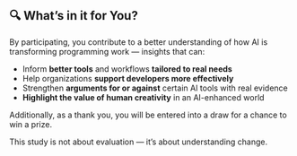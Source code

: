 ## 🔍 What’s in it for You?

By participating, you contribute to a better understanding of how AI is transforming programming work — insights that can:

- Inform **better tools** and workflows **tailored to real needs**
- Help organizations **support developers more effectively**
- Strengthen **arguments for or against** certain AI tools with real evidence
- **Highlight the value of human creativity** in an AI-enhanced world

Additionally, as a thank you, you will be entered into a draw for a chance to win a prize.

This study is not about evaluation — it’s about understanding change.
